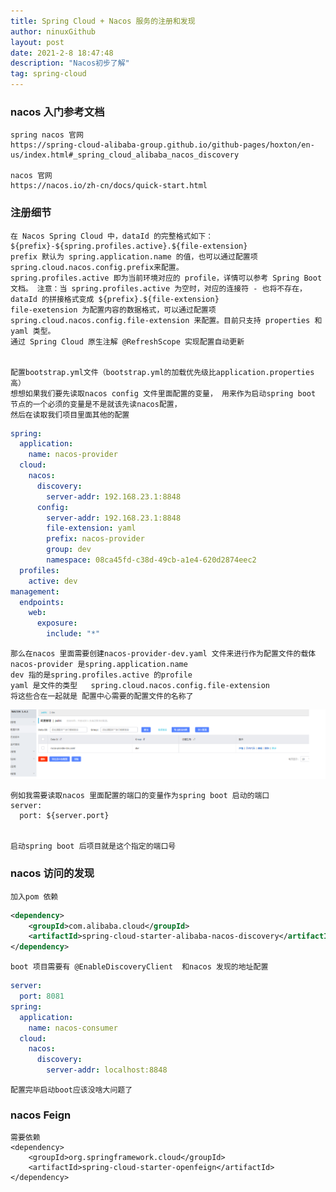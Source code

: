 ```yaml
---
title: Spring Cloud + Nacos 服务的注册和发现
author: ninuxGithub
layout: post
date: 2021-2-8 18:47:48
description: "Nacos初步了解"
tag: spring-cloud
---
```


### nacos 入门参考文档
    spring nacos 官网
    https://spring-cloud-alibaba-group.github.io/github-pages/hoxton/en-us/index.html#_spring_cloud_alibaba_nacos_discovery
    
    nacos 官网
    https://nacos.io/zh-cn/docs/quick-start.html



### 注册细节
    在 Nacos Spring Cloud 中，dataId 的完整格式如下：
    ${prefix}-${spring.profiles.active}.${file-extension}
    prefix 默认为 spring.application.name 的值，也可以通过配置项 spring.cloud.nacos.config.prefix来配置。
    spring.profiles.active 即为当前环境对应的 profile，详情可以参考 Spring Boot文档。 注意：当 spring.profiles.active 为空时，对应的连接符 - 也将不存在，dataId 的拼接格式变成 ${prefix}.${file-extension}
    file-exetension 为配置内容的数据格式，可以通过配置项 spring.cloud.nacos.config.file-extension 来配置。目前只支持 properties 和 yaml 类型。
    通过 Spring Cloud 原生注解 @RefreshScope 实现配置自动更新
    
    
    配置bootstrap.yml文件（bootstrap.yml的加载优先级比application.properties高）
    想想如果我们要先读取nacos config 文件里面配置的变量， 用来作为启动spring boot 节点的一个必须的变量是不是就该先读nacos配置， 
    然后在读取我们项目里面其他的配置
    
```yaml
spring:
  application:
    name: nacos-provider
  cloud:
    nacos:
      discovery:
        server-addr: 192.168.23.1:8848
      config:
        server-addr: 192.168.23.1:8848
        file-extension: yaml
        prefix: nacos-provider
        group: dev
        namespace: 08ca45fd-c38d-49cb-a1e4-620d2874eec2
  profiles:
    active: dev
management:
  endpoints:
    web:
      exposure:
        include: "*"
```    
    
    那么在nacos 里面需要创建nacos-provider-dev.yaml 文件来进行作为配置文件的载体
    nacos-provider 是spring.application.name
    dev 指的是spring.profiles.active 的profile 
    yaml 是文件的类型   spring.cloud.nacos.config.file-extension
    将这些合在一起就是 配置中心需要的配置文件的名称了
    
![nacos 配置文件](/images/posts/nacos-file.png) 


    例如我需要读取nacos 里面配置的端口的变量作为spring boot 启动的端口
    server:
      port: ${server.port}
      
      
    启动spring boot 后项目就是这个指定的端口号


### nacos 访问的发现
    加入pom 依赖

```xml
<dependency>
    <groupId>com.alibaba.cloud</groupId>
    <artifactId>spring-cloud-starter-alibaba-nacos-discovery</artifactId>
</dependency>
```    

    boot 项目需要有 @EnableDiscoveryClient  和nacos 发现的地址配置


```yaml
server:
  port: 8081
spring:
  application:
    name: nacos-consumer
  cloud:
    nacos:
      discovery:
        server-addr: localhost:8848
```    
    
    配置完毕启动boot应该没啥大问题了    



### nacos Feign
    需要依赖
    <dependency>
        <groupId>org.springframework.cloud</groupId>
        <artifactId>spring-cloud-starter-openfeign</artifactId>
    </dependency>
    

    
    
 
    
    
    